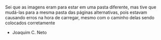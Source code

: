 Sei que as imagens eram para estar em uma pasta diferente, mas tive que mudá-las para a mesma pasta das páginas alternativas, pois estavam causando erros na hora de carregar, mesmo com o caminho delas sendo colocados corretamente

- Joaquim C. Neto
